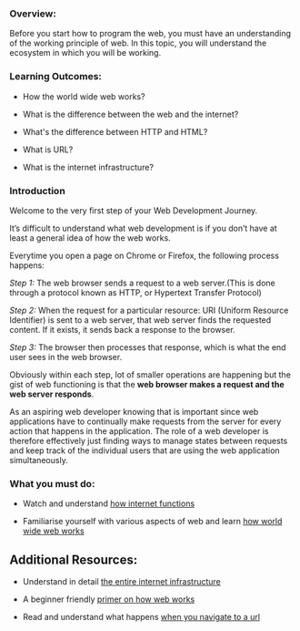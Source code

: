 ### Overview:

Before you start how to program the web, you must have an understanding of the working principle of web. In this topic, you will understand the ecosystem in which you will be working. 

### Learning Outcomes:  
- How the world wide web works?

- What is the difference between the web and the internet?

- What's the difference between HTTP and HTML?

- What is URL?

- What is the internet infrastructure?

### Introduction

Welcome to the very first step of your Web Development Journey.

It’s difficult to understand what web development is if you don’t have at least a general idea of how the web works.

Everytime you open a page on Chrome or Firefox, the following process happens:

*Step 1:* The web browser sends a request to a web server.(This is done through a protocol known as HTTP, or Hypertext Transfer Protocol)


*Step 2:* When the request for a particular resource: URI (Uniform Resource Identifier) is sent to a web server, that web server finds the requested content. If it exists, it sends back a response to the browser.

*Step 3:* The browser then processes that response, which is what the end user sees in the web browser.

Obviously within each step, lot of smaller operations are happening but the gist of web functioning is that the **web browser makes a request and the web server responds**. 

As an aspiring web developer knowing that is important since web applications have to continually make requests from the server for every action that happens in the application.
The role of a web developer is therefore effectively just finding ways to manage states between requests and keep track of the individual users that are using the web application simultaneously.


### What you must do:


- Watch and understand [how internet functions](https://www.youtube.com/watch?v=x3c1ih2NJEg) 


- Familiarise yourself with various aspects of web and learn [how world wide web works](https://www.explainthatstuff.com/howthewebworks.html) 


## Additional Resources:
- Understand in detail [the entire internet infrastructure](https://web.stanford.edu/class/msande91si/www-spr04/readings/week1/InternetWhitepaper.htm)

- A beginner friendly [primer on how web works](https://www.freecodecamp.org/news/how-the-web-works-a-primer-for-newcomers-to-web-development-or-anyone-really-b4584e63585c/#.7l3tokoh1) 

- Read and understand what happens [when you navigate to a url](http://igoro.com/archive/what-really-happens-when-you-navigate-to-a-url/)
